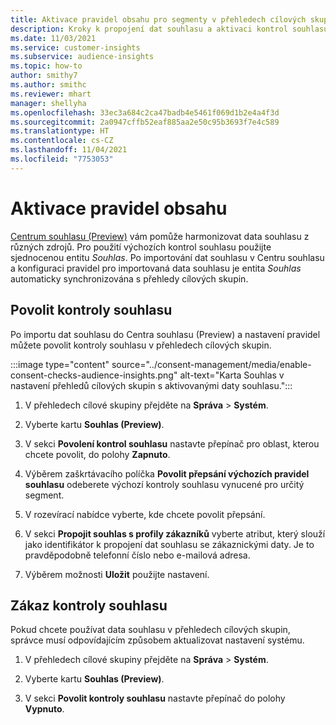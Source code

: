 ```yaml
---
title: Aktivace pravidel obsahu pro segmenty v přehledech cílových skupin
description: Kroky k propojení dat souhlasu a aktivaci kontrol souhlasu v přehledech cílových skupin.
ms.date: 11/03/2021
ms.service: customer-insights
ms.subservice: audience-insights
ms.topic: how-to
author: smithy7
ms.author: smithc
ms.reviewer: mhart
manager: shellyha
ms.openlocfilehash: 33ec3a684c2ca47badb4e5461f069d1b2e4a4f3d
ms.sourcegitcommit: 2a0947cffb52eaf885aa2e50c95b3693f7e4c589
ms.translationtype: HT
ms.contentlocale: cs-CZ
ms.lasthandoff: 11/04/2021
ms.locfileid: "7753053"
---
```

# <a name="activate-consent-rules"></a>Aktivace pravidel obsahu

[Centrum souhlasu (Preview)](../consent-management/overview.md) vám pomůže harmonizovat data souhlasu z různých zdrojů. Pro použití výchozích kontrol souhlasu použijte sjednocenou entitu *Souhlas*. Po importování dat souhlasu v Centru souhlasu a konfiguraci pravidel pro importovaná data souhlasu je entita *Souhlas* automaticky synchronizována s přehledy cílových skupin.

## <a name="enable-consent-checks"></a>Povolit kontroly souhlasu

Po importu dat souhlasu do Centra souhlasu (Preview) a nastavení pravidel můžete povolit kontroly souhlasu v přehledech cílových skupin. 

:::image type="content" source="../consent-management/media/enable-consent-checks-audience-insights.png" alt-text="Karta Souhlas v nastavení přehledů cílových skupin s aktivovanými daty souhlasu.":::

1. V přehledech cílové skupiny přejděte na **Správa** > **Systém**.

1. Vyberte kartu **Souhlas (Preview)**.

1. V sekci **Povolení kontrol souhlasu** nastavte přepínač pro oblast, kterou chcete povolit, do polohy **Zapnuto**.

1. Výběrem zaškrtávacího políčka **Povolit přepsání výchozích pravidel souhlasu** odeberete výchozí kontroly souhlasu vynucené pro určitý segment. 

1. V rozevírací nabídce vyberte, kde chcete povolit přepsání.     

1. V sekci **Propojit souhlas s profily zákazníků** vyberte atribut, který slouží jako identifikátor k propojení dat souhlasu se zákaznickými daty. Je to pravděpodobně telefonní číslo nebo e-mailová adresa. 

1. Výběrem možnosti **Uložit** použijte nastavení.

## <a name="disable-consent-checks"></a>Zákaz kontroly souhlasu

Pokud chcete používat data souhlasu v přehledech cílových skupin, správce musí odpovídajícím způsobem aktualizovat nastavení systému.

1. V přehledech cílové skupiny přejděte na **Správa** > **Systém**.

1. Vyberte kartu **Souhlas (Preview)**.

1. V sekci **Povolit kontroly souhlasu** nastavte přepínač do polohy **Vypnuto**.
